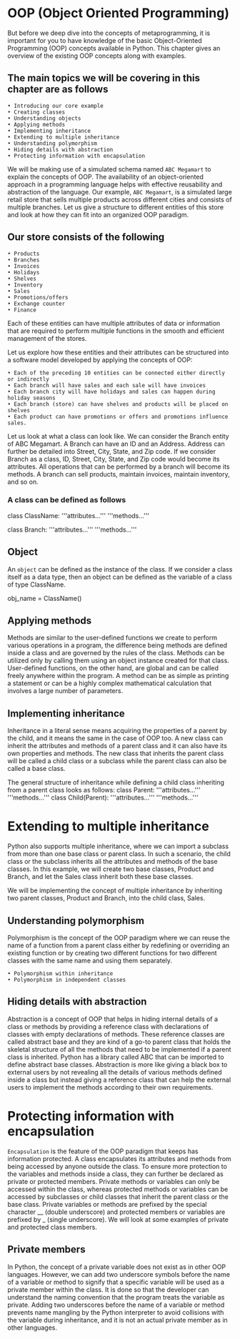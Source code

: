 
# OOP (Object Oriented Programming)

But before we deep dive into the concepts of metaprogramming,
it is important for you to have knowledge of the basic Object-Oriented
Programming (OOP) concepts available in Python. This chapter gives an overview of the existing
OOP concepts along with examples.

## The main topics we will be covering in this chapter are as follows

    • Introducing our core example
    • Creating classes
    • Understanding objects
    • Applying methods
    • Implementing inheritance
    • Extending to multiple inheritance
    • Understanding polymorphism
    • Hiding details with abstraction
    • Protecting information with encapsulation

We will be making use of a simulated schema named `ABC Megamart` to explain
the concepts of OOP. The availability of an object-oriented approach in a programming language helps with effective reusability and abstraction of the language. Our example, `ABC Megamart`, is a simulated
large retail store that sells multiple products across different cities and consists of multiple branches.
Let us give a structure to different entities of this store and look at how they can fit into an organized OOP paradigm.

## Our store consists of the following

    • Products
    • Branches
    • Invoices
    • Holidays
    • Shelves
    • Inventory
    • Sales
    • Promotions/offers
    • Exchange counter
    • Finance
Each of these entities can have multiple attributes of data or information that are required to perform multiple functions in the smooth and efficient management of the stores.

Let us explore how these entities and their attributes can be structured into a software model developed
by applying the concepts of OOP:

    • Each of the preceding 10 entities can be connected either directly or indirectly
    • Each branch will have sales and each sale will have invoices
    • Each branch city will have holidays and sales can happen during holiday seasons
    • Each branch (store) can have shelves and products will be placed on shelves
    • Each product can have promotions or offers and promotions influence sales.

Let us look at what a class can look like. We can consider the Branch entity of ABC Megamart. A
Branch can have an ID and an Address. Address can further be detailed into Street, City,
State, and Zip code. If we consider Branch as a class, ID, Street, City, State, and Zip
code would become its attributes. All operations that can be performed by a branch will become
its methods.
A branch can sell products, maintain invoices, maintain inventory, and so on.

### A class can be defined as follows

class ClassName:
'''attributes...'''
'''methods...'''

class Branch:
'''attributes...'''
'''methods...'''

## Object

An `object` can be defined as the instance of the class. If we consider a class itself as a data type,
then an object can be defined as the variable of a class of type ClassName.

obj_name = ClassName()

## Applying methods

Methods are similar to the user-defined functions we create to perform various operations in a
program, the difference being methods are defined inside a class and are governed by the rules of the
class. Methods can be utilized only by calling them using an object instance created for that class.
User-defined functions, on the other hand, are global and can be called freely anywhere within the
program. A method can be as simple as printing a statement or can be a highly complex mathematical
calculation that involves a large number of parameters.

## Implementing inheritance

Inheritance in a literal sense means acquiring the properties of a parent by the child, and it means
the same in the case of OOP too. A new class can inherit the attributes and methods of a parent class
and it can also have its own properties and methods. The new class that inherits the parent class will
be called a child class or a subclass while the parent class can also be called a base class.

The general structure of inheritance while defining a child class inheriting from a parent class looks
as follows:
    class Parent:
    '''attributes...'''
    '''methods...'''
    class Child(Parent):
    '''attributes...'''
    '''methods...'''

# Extending to multiple inheritance

Python also supports multiple inheritance, where we can import a subclass from more than one base
class or parent class. In such a scenario, the child class or the subclass inherits all the attributes and
methods of the base classes. In this example, we will create two base classes, Product and Branch,
and let the Sales class inherit both these base classes.

We will be implementing the concept of multiple inheritance by inheriting two parent classes, Product
and Branch, into the child class, Sales.

## Understanding polymorphism

Polymorphism is the concept of the OOP paradigm where we can reuse the name of a function from
a parent class either by redefining or overriding an existing function or by creating two different
functions for two different classes with the same name and using them separately.

    • Polymorphism within inheritance
    • Polymorphism in independent classes

## Hiding details with abstraction

Abstraction is a concept of OOP that helps in hiding internal details of a class or methods by providing
a reference class with declarations of classes with empty declarations of methods. These reference classes
are called abstract base and they are kind of a go-to parent class that holds the skeletal structure of
all the methods that need to be implemented if a parent class is inherited. Python has a library called
ABC that can be imported to define abstract base classes. Abstraction is more like giving a black box
to external users by not revealing all the details of various methods defined inside a class but instead
giving a reference class that can help the external users to implement the methods according to their
own requirements.

# Protecting information with encapsulation

`Encapsulation` is the feature of the OOP paradigm that keeps has information protected. A class
encapsulates its attributes and methods from being accessed by anyone outside the class. To ensure
more protection to the variables and methods inside a class, they can further be declared as private
or protected members. Private methods or variables can only be accessed within the class, whereas
protected methods or variables can be accessed by subclasses or child classes that inherit the parent
class or the base class. Private variables or methods are prefixed by the special character __ (double
underscore) and protected members or variables are prefixed by _ (single underscore). We will look
at some examples of private and protected class members.

## Private members

In Python, the concept of a private variable does not exist as in other OOP languages. However, we can
add two underscore symbols before the name of a variable or method to signify that a specific variable
will be used as a private member within the class. It is done so that the developer can understand the
naming convention that the program treats the variable as private. Adding two underscores before the
name of a variable or method prevents name mangling by the Python interpreter to avoid collisions
with the variable during inheritance, and it is not an actual private member as in other languages.
